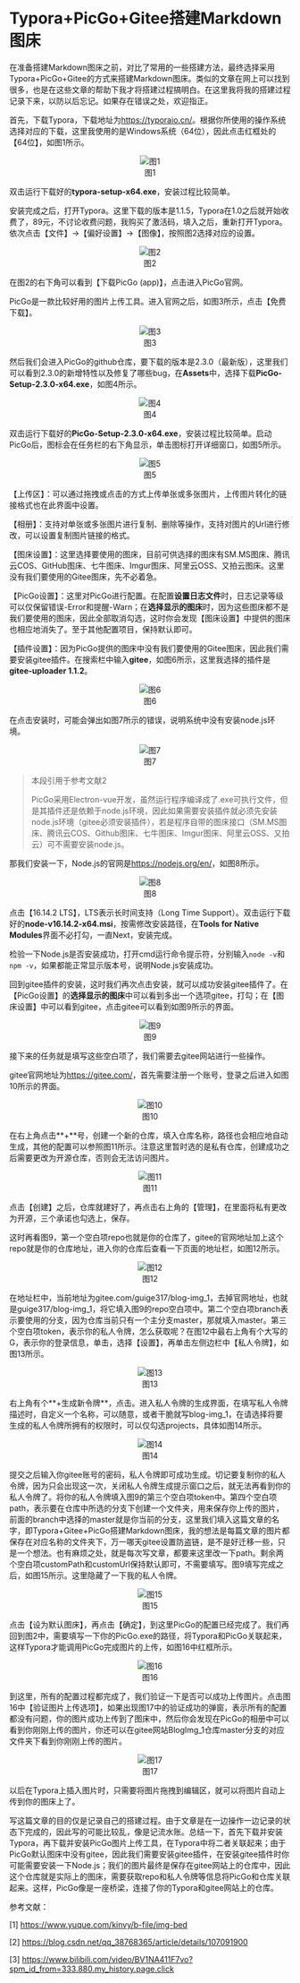 # Typora+PicGo+Gitee搭建Markdown图床

在准备搭建Markdown图床之前，对比了常用的一些搭建方法，最终选择采用Typora+PicGo+Gitee的方式来搭建Markdown图床。类似的文章在网上可以找到很多，也是在这些文章的帮助下我才将搭建过程搞明白。在这里我将我的搭建过程记录下来，以防以后忘记。如果存在错误之处，欢迎指正。<br>

首先，下载Typora，下载地址为<https://typoraio.cn/>。根据你所使用的操作系统选择对应的下载，这里我使用的是Windows系统（64位），因此点击红框处的【64位】，如图1所示。<br>

<div>			
    <center><!--将图片和文字居中-->
    <img src="https://gitee.com/guige317/blog-img_1/raw/master/Typora+Gitee+PicGo%E6%90%AD%E5%BB%BAMarkdown%E5%9B%BE%E5%BA%8A/1.PNG"
         alt="图1"
         style="zoom:这里写图片的缩放百分比"/>
    <br><!--换行-->
    图1<!--标题-->
    </center>
</div>


双击运行下载好的**typora-setup-x64.exe**，安装过程比较简单。<br>

安装完成之后，打开Typora。这里下载的版本是1.1.5，Typora在1.0之后就开始收费了，89元，不讨论收费问题，我购买了激活码，填入之后，重新打开Typora。依次点击【文件】→【偏好设置】→【图像】，按照图2选择对应的设置。<br>

<div>
	<center>
	<img src="https://gitee.com/guige317/blog-img_1/raw/master/Typora+Gitee+PicGo%E6%90%AD%E5%BB%BAMarkdown%E5%9B%BE%E5%BA%8A/2.PNG"
		 alt="图2"
         style="zoom:"/>
	<br>
	图2
	</center>
</div>


在图2的右下角可以看到【下载PicGo (app)】，点击进入PicGo官网。<br>

PicGo是一款比较好用的图片上传工具。进入官网之后，如图3所示，点击【免费下载】。<br>

<div>
    <center>
        <img src="https://gitee.com/guige317/blog-img_1/raw/master/Typora+Gitee+PicGo%E6%90%AD%E5%BB%BAMarkdown%E5%9B%BE%E5%BA%8A/3.PNG"
             alt="图3"
             style="zoom:"/>
        <br>
        图3
    </center>
</div>


然后我们会进入PicGo的github仓库，要下载的版本是2.3.0（最新版），这里我们可以看到2.3.0的新增特性以及修复了哪些bug，在**Assets**中，选择下载**PicGo-Setup-2.3.0-x64.exe**，如图4所示。<br>

<div>
    <center>
        <img src="https://gitee.com/guige317/blog-img_1/raw/master/Typora+Gitee+PicGo%E6%90%AD%E5%BB%BAMarkdown%E5%9B%BE%E5%BA%8A/4.PNG"
             alt="图4"
             style="zoom:"/>
        <br>
        图4
    </center>
</div>


双击运行下载好的**PicGo-Setup-2.3.0-x64.exe**，安装过程比较简单。启动PicGo后，图标会在任务栏的右下角显示，单击图标打开详细窗口，如图5所示。<br>

<div>
    <center>
        <img src="https://gitee.com/guige317/blog-img_1/raw/master/Typora+Gitee+PicGo%E6%90%AD%E5%BB%BAMarkdown%E5%9B%BE%E5%BA%8A/5.PNG"
             alt="图5"
             style="zoom:"/>
        <br>
        图5
    </center>
</div>

【上传区】：可以通过拖拽或点击的方式上传单张或多张图片，上传图片转化的链接格式也在此界面中设置。<br>

【相册】：支持对单张或多张图片进行复制、删除等操作，支持对图片的Url进行修改，可以设置复制图片链接的格式。<br>

【图床设置】：这里选择要使用的图床，目前可供选择的图床有SM.MS图床、腾讯云COS、GitHub图床、七牛图床、Imgur图床、阿里云OSS、又拍云图床。这里没有我们要使用的Gitee图床，先不必着急。<br>

【PicGo设置】：这里对PicGo进行配置。在配置**设置日志文件**时，日志记录等级可以仅保留错误-Error和提醒-Warn；在**选择显示的图床**时，因为这些图床都不是我们要使用的图床，因此全部取消勾选，这时你会发现【图床设置】中提供的图床也相应地消失了。至于其他配置项目，保持默认即可。<br>

【插件设置】：因为PicGo提供的图床中没有我们要使用的Gitee图床，因此我们需要安装gitee插件。在搜索栏中输入**gitee**，如图6所示，这里我选择的插件是**gitee-uploader 1.1.2**。<br>

<div>
    <center>
        <img src="https://gitee.com/guige317/blog-img_1/raw/master/Typora+Gitee+PicGo%E6%90%AD%E5%BB%BAMarkdown%E5%9B%BE%E5%BA%8A/6.PNG"
             alt="图6"
             style="zoom:"/>
        <br>
        图6
    </center>
</div>


在点击安装时，可能会弹出如图7所示的错误，说明系统中没有安装node.js环境。<br>

<div>
    <center>
        <img src="https://gitee.com/guige317/blog-img_1/raw/master/Typora+Gitee+PicGo%E6%90%AD%E5%BB%BAMarkdown%E5%9B%BE%E5%BA%8A/7.PNG"
             alt="图7"
             style="zoom:"/>
        <br>
        图7
    </center>
</div>

> 本段引用于参考文献2
>
> PicGo采用Electron-vue开发，虽然运行程序编译成了.exe可执行文件，但是其插件还是依赖于node.js环境，因此如果需要安装插件就必须先安装node.js环境（gitee必须安装插件），若是程序自带的图床接口（SM.MS图床、腾讯云COS、Github图床、七牛图床、Imgur图床、阿里云OSS、又拍云）可不需要安装node.js。

那我们安装一下，Node.js的官网是<https://nodejs.org/en/>，如图8所示。<br>

<div>
    <center>
        <img src="https://gitee.com/guige317/blog-img_1/raw/master/Typora+Gitee+PicGo%E6%90%AD%E5%BB%BAMarkdown%E5%9B%BE%E5%BA%8A/8.PNG"
             alt="图8"
             style="zoom:"/>
        <br>
        图8
    </center>
</div>


点击【16.14.2 LTS】，LTS表示长时间支持（Long Time Support）。双击运行下载好的**node-v16.14.2-x64.msi**，按需修改安装路径，在**Tools for Native Modules**界面不必打勾，一直Next，安装完成。<br>

检验一下Node.js是否安装成功，打开cmd运行命令提示符，分别输入`node -v`和`npm -v`，如果都能正常显示版本号，说明Node.js安装成功。<br>

回到gitee插件的安装，这时我们再次点击安装，就可以成功安装gitee插件了。在【PicGo设置】的**选择显示的图床**中可以看到多出一个选项gitee，打勾；在【图床设置】中可以看到gitee，点击gitee可以看到如图9所示的界面。<br>

<div>
    <center>
        <img src="https://gitee.com/guige317/blog-img_1/raw/master/Typora+Gitee+PicGo%E6%90%AD%E5%BB%BAMarkdown%E5%9B%BE%E5%BA%8A/9.PNG"
             alt="图9"
             style="zoom:"/>
        <br>
        图9
    </center>
</div>

接下来的任务就是填写这些空白项了，我们需要去gitee网站进行一些操作。<br>

gitee官网地址为<https://gitee.com/>，首先需要注册一个账号，登录之后进入如图10所示的界面。<br>

<div>
    <center>
        <img src="https://gitee.com/guige317/blog-img_1/raw/master/Typora+Gitee+PicGo%E6%90%AD%E5%BB%BAMarkdown%E5%9B%BE%E5%BA%8A/10.PNG"
             alt="图10"
             style="zoom:"/>
        <br>
        图10
    </center>
</div>

在右上角点击**+**号，创建一个新的仓库，填入仓库名称，路径也会相应地自动生成，其他的配置可以参照图11所示。注意这里暂时选的是私有仓库，创建成功之后需要更改为开源仓库，否则会无法访问图片。<br>

<div>
    <center>
        <img src="https://gitee.com/guige317/blog-img_1/raw/master/Typora+Gitee+PicGo%E6%90%AD%E5%BB%BAMarkdown%E5%9B%BE%E5%BA%8A/11.PNG"
             alt="图11"
             style="zoom:">
        <br>
        图11
    </center>
</div>

点击【创建】之后，仓库就建好了，再点击右上角的【管理】，在里面将私有更改为开源，三个承诺也勾选上，保存。<br>

这时再看图9，第一个空白项repo也就是你的仓库了，gitee的官网地址加上这个repo就是你的仓库地址，进入你的仓库后查看一下页面的地址栏，如图12所示。<br>

<div>
    <center>
        <img src="https://gitee.com/guige317/blog-img_1/raw/master/Typora+Gitee+PicGo%E6%90%AD%E5%BB%BAMarkdown%E5%9B%BE%E5%BA%8A/12.PNG"
             alt="图12"
             style="zoom:">
        <br>
        图12
    </center>
</div>

在地址栏中，当前地址为gitee.com/guige317/blog-img_1，去掉官网地址，也就是guige317/blog-img_1，将它填入图9的repo空白项中。第二个空白项branch表示要使用的分支，因为仓库当前只有一个主分支master，那就填入master。第三个空白项token，表示你的私人令牌，怎么获取呢？在图12中最右上角有个大写的G，表示你的登录信息，单击，选择【设置】，再单击左侧边栏中【私人令牌】，如图13所示。<br>

<div>
    <center>
        <img src="https://gitee.com/guige317/blog-img_1/raw/master/Typora+Gitee+PicGo%E6%90%AD%E5%BB%BAMarkdown%E5%9B%BE%E5%BA%8A/13.PNG"
             alt="图13"
             style="zoom:">
        <br>
        图13
    </center>
</div>

右上角有个**+生成新令牌**，点击。进入私人令牌的生成界面，在填写私人令牌描述时，自定义一个名称，可以随意，或者干脆就写blog-img_1，在请选择将要生成的私人令牌所拥有的权限时，可以仅勾选projects，具体如图14所示。

<div>
    <center>
        <img src="https://gitee.com/guige317/blog-img_1/raw/master/Typora+Gitee+PicGo%E6%90%AD%E5%BB%BAMarkdown%E5%9B%BE%E5%BA%8A/14.PNG"
             alt="图14"
             style="zoom:">
        <br>
        图14
    </center>
</div>

提交之后输入你gitee账号的密码，私人令牌即可成功生成。切记要复制你的私人令牌，因为只会出现这一次，关闭私人令牌生成提示窗口之后，就无法再看到你的私人令牌了。将你的私人令牌填入图9的第三个空白项token中。第四个空白项path，表示要在仓库中所选的分支下创建一个文件夹，用来保存你上传的图片，前面的branch中选择的master就是你当前的分支，这里我们填入这篇文章的名字，即Typora+Gitee+PicGo搭建Markdown图床，我的想法是每篇文章的图片都保存在对应名称的文件夹下，万一哪天gitee设置防盗链，是不是好迁移一些，只是一个想法。也有麻烦之处，就是每次写文章，都要来这里改一下path。剩余两个空白项customPath和customUrl保持默认即可，不需要填写。图9填写完成之后，如图15所示。这里隐藏了一下我的私人令牌。

<div>
    <center>
        <img src="https://gitee.com/guige317/blog-img_1/raw/master/Typora+Gitee+PicGo%E6%90%AD%E5%BB%BAMarkdown%E5%9B%BE%E5%BA%8A/15.PNG"
             alt="图15"
             style="zoom">
        <br>
        图15
    </center>
</div>

点击【设为默认图床】，再点击【确定】，到这里PicGo的配置已经完成了。我们再回到图2中，需要填写一下你的PicGo.exe的路径，将Typora和PicGo关联起来，这样Typora才能调用PicGo完成图片的上传，如图16中红框所示。

<div>
    <center>
        <img src="https://gitee.com/guige317/blog-img_1/raw/master/Typora+Gitee+PicGo%E6%90%AD%E5%BB%BAMarkdown%E5%9B%BE%E5%BA%8A/16.PNG"
             alt="图16"
             style="zoom:">
        <br>
        图16
    </center>
</div>

到这里，所有的配置过程都完成了，我们验证一下是否可以成功上传图片。点击图16中【验证图片上传选项】，如果出现图17中的验证成功的弹窗，表示所有的配置都没有问题，你的图片成功上传到了图床中，然后你会发现在PicGo的相册中可以看到你刚刚上传的图片，你还可以在gitee网站BlogImg_1仓库master分支的对应文件夹下看到你刚刚上传的图片。

<div>
    <center>
        <img src="https://gitee.com/guige317/blog-img_1/raw/master/Typora+Gitee+PicGo%E6%90%AD%E5%BB%BAMarkdown%E5%9B%BE%E5%BA%8A/17.PNG"
             alt="图17"
             style="zoom:">
        <br>
        图17
    </center>
</div>

以后在Typora上插入图片时，只需要将图片拖拽到编辑区，就可以将图片自动上传到你的图床上了。

写这篇文章的目的仅是记录自己的搭建过程。由于文章是在一边操作一边记录的状态下完成的，因此写的可能比较乱，像是记流水账。总结一下，首先下载并安装Typora，再下载并安装PicGo图片上传工具，在Typora中将二者关联起来；由于PicGo默认图床中没有gitee，因此我们需要安装gitee插件，在安装gitee插件时你可能需要安装一下Node.js；我们的图片最终是保存在gitee网站上的仓库中，因此这个仓库就是实际上的图床，需要获取repo和私人令牌等信息将PicGo和仓库关联起来。这样，PicGo像是一座桥梁，连接了你的Typora和gitee网站上的仓库。

参考文献：

[1] https://www.yuque.com/kinvy/b-file/img-bed

[2] https://blog.csdn.net/qq_38768365/article/details/107091900

[3] https://www.bilibili.com/video/BV1NA411F7vo?spm_id_from=333.880.my_history.page.click
